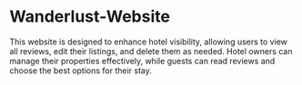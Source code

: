 # Wanderlust-Website
This website is designed to enhance hotel visibility, allowing users to view all reviews, edit their listings, and delete them as needed. Hotel owners can manage their properties effectively, while guests can read reviews and choose the best options for their stay. 
